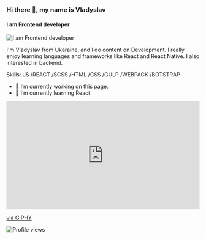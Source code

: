 ### Hi there 👋, my name is Vladyslav
#### I am Frontend developer
![I am Frontend developer](https://images.ctfassets.net/sdlntm3tthp6/ss-asset-11481/8b8896ef7d273349cca82fbcdff29c4a/assets_Uploads_bravenewcoin-tracking-github-banner.jpg)

I'm Vladyslav from Ukaraine, and I do content on Development. I really enjoy learning languages and frameworks like React and React Native. I also interested in backend.

Skills: JS /REACT /SCSS /HTML /CSS  /GULP /WEBPACK /BOTSTRAP

- 🔭 I’m currently working on this page. 
- 🌱 I’m currently learning React 

<div style="width:100%;height:0;padding-bottom:56%;position:relative;"><iframe src="https://giphy.com/embed/26tn33aiTi1jkl6H6" width="100%" height="100%" style="position:absolute" frameBorder="0" class="giphy-embed" allowFullScreen></iframe></div><p><a href="https://giphy.com/gifs/screen-monitor-closeup-26tn33aiTi1jkl6H6">via GIPHY</a></p>


 

![Profile views](https://gpvc.arturio.dev/vladyslavos)  
